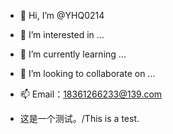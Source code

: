 - 👋 Hi, I’m @YHQ0214
- 👀 I’m interested in ...
- 🌱 I’m currently learning ...
- 💞️ I’m looking to collaborate on ...
- 📫 Email：18361266233@139.com

- 这是一个测试。/This is a test.
<!---
YHQ0214/YHQ0214 is a ✨ special ✨ repository because its `README.md` (this file) appears on your GitHub profile.
You can click the Preview link to take a look at your changes.
--->
